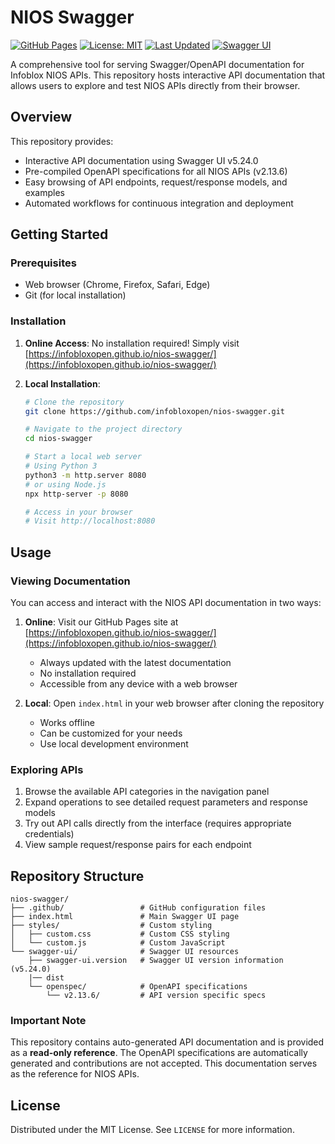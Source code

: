 # NIOS Swagger

[![GitHub Pages](https://img.shields.io/badge/GitHub%20Pages-Active-brightgreen)](https://infobloxopen.github.io/nios-swagger/)
[![License: MIT](https://img.shields.io/badge/License-MIT-yellow.svg)](https://opensource.org/licenses/MIT)
[![Last Updated](https://img.shields.io/badge/last%20updated-June%202025-blue.svg)](https://github.com/infobloxopen/nios-swagger)
[![Swagger UI](https://img.shields.io/badge/Swagger_UI-v5.24.0-orange.svg)](https://swagger.io/tools/swagger-ui/)

A comprehensive tool for serving Swagger/OpenAPI documentation for Infoblox NIOS APIs. This repository hosts interactive API documentation that allows users to explore and test NIOS APIs directly from their browser.

## Overview

This repository provides:

- Interactive API documentation using Swagger UI v5.24.0
- Pre-compiled OpenAPI specifications for all NIOS APIs (v2.13.6)
- Easy browsing of API endpoints, request/response models, and examples
- Automated workflows for continuous integration and deployment

## Getting Started

### Prerequisites

- Web browser (Chrome, Firefox, Safari, Edge)
- Git (for local installation)

### Installation

1. **Online Access**: No installation required! Simply visit [https://infobloxopen.github.io/nios-swagger/](https://infobloxopen.github.io/nios-swagger/)

2. **Local Installation**:
   ```bash
   # Clone the repository
   git clone https://github.com/infobloxopen/nios-swagger.git
   
   # Navigate to the project directory
   cd nios-swagger
   
   # Start a local web server
   # Using Python 3
   python3 -m http.server 8080
   # or using Node.js
   npx http-server -p 8080
   
   # Access in your browser
   # Visit http://localhost:8080
   ```

## Usage

### Viewing Documentation

You can access and interact with the NIOS API documentation in two ways:

1. **Online**: Visit our GitHub Pages site at [https://infobloxopen.github.io/nios-swagger/](https://infobloxopen.github.io/nios-swagger/)
   - Always updated with the latest documentation
   - No installation required
   - Accessible from any device with a web browser

2. **Local**: Open `index.html` in your web browser after cloning the repository
   - Works offline
   - Can be customized for your needs
   - Use local development environment

### Exploring APIs

1. Browse the available API categories in the navigation panel
2. Expand operations to see detailed request parameters and response models
3. Try out API calls directly from the interface (requires appropriate credentials)
4. View sample request/response pairs for each endpoint

## Repository Structure

```
nios-swagger/
├── .github/                 # GitHub configuration files
├── index.html               # Main Swagger UI page
├── styles/                  # Custom styling
│   ├── custom.css           # Custom CSS styling
│   └── custom.js            # Custom JavaScript
└── swagger-ui/              # Swagger UI resources
    ├── swagger-ui.version   # Swagger UI version information (v5.24.0)
    |── dist
    └── openspec/            # OpenAPI specifications
        └── v2.13.6/         # API version specific specs
```

### Important Note

This repository contains auto-generated API documentation and is provided as a **read-only reference**. The OpenAPI specifications are automatically generated and contributions are not accepted. This documentation serves as the reference for NIOS APIs.

## License

Distributed under the MIT License. See `LICENSE` for more information.